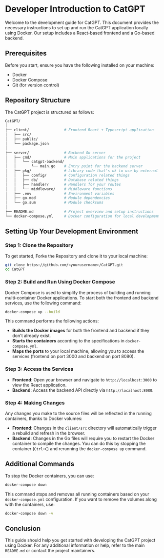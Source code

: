 # Developer Introduction to CatGPT

Welcome to the development guide for CatGPT. This document provides the necessary instructions to set up and run the CatGPT application locally using Docker. Our setup includes a React-based frontend and a Go-based backend.

## Prerequisites

Before you start, ensure you have the following installed on your machine:

- Docker
- Docker Compose
- Git (for version control)

## Repository Structure

The CatGPT project is structured as follows:

```bash
CatGPT/
│
├── client/                # Frontend React + Typescript application
│   ├── src/
│   ├── public/
│   └── package.json
│
├── server/                # Backend Go server
│   ├── cmd/               # Main applications for the project
│   │   └── catgpt-backend/
│   │       └── main.go    # Entry point for the backend server
│   ├── pkg/               # Library code that's ok to use by external applications
│   │   ├── config/        # Configuration related things
│   │   ├── db/            # Database related things
│   │   ├── handler/       # Handlers for your routes
│   │   └── middleware/    # Middleware functions
│   ├── .env               # Environment variables
│   ├── go.mod             # Module dependencies
│   └── go.sum             # Module checksums
│
├── README.md              # Project overview and setup instructions
└── docker-compose.yml     # Docker configuration for local development
```

## Setting Up Your Development Environment

### Step 1: Clone the Repository

To get started, Forke the Repository and clone it to your local machine:

```bash
git clone https://github.com/<yourusername>/CatGPT.git
cd CatGPT
```

### Step 2: Build and Run Using Docker Compose

Docker Compose is used to simplify the process of building and running multi-container Docker applications. To start both the frontend and backend services, use the following command:

```bash
docker-compose up --build
```

This command performs the following actions:

- **Builds the Docker images** for both the frontend and backend if they don't already exist.
- **Starts the containers** according to the specifications in `docker-compose.yml`.
- **Maps the ports** to your local machine, allowing you to access the services (frontend on port 3000 and backend on port 8080).

### Step 3: Access the Services

- **Frontend**: Open your browser and navigate to `http://localhost:3000` to view the React application.
- **Backend**: Access the backend API directly via `http://localhost:8080`.

### Step 4: Making Changes

Any changes you make to the source files will be reflected in the running containers, thanks to Docker volumes:

- **Frontend**: Changes in the `client/src` directory will automatically trigger a rebuild and refresh in the browser.
- **Backend**: Changes in the Go files will require you to restart the Docker container to compile the changes. You can do this by stopping the container (`Ctrl+C`) and rerunning the `docker-compose up` command.

## Additional Commands

To stop the Docker containers, you can use:

```bash
docker-compose down
```

This command stops and removes all running containers based on your `docker-compose.yml` configuration. If you want to remove the volumes along with the containers, use:

```bash
docker-compose down -v
```

## Conclusion

This guide should help you get started with developing the CatGPT project using Docker. For any additional information or help, refer to the main `README.md` or contact the project maintainers.
